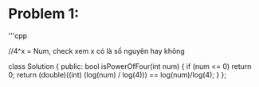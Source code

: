 # Problem 1:

'''cpp

//4^x = Num, check xem x có là số nguyên hay không

class Solution {
public:
    bool isPowerOfFour(int num) {
        if (num <= 0) return 0;
        return (double)((int) (log(num) / log(4))) == log(num)/log(4);
    }
};
